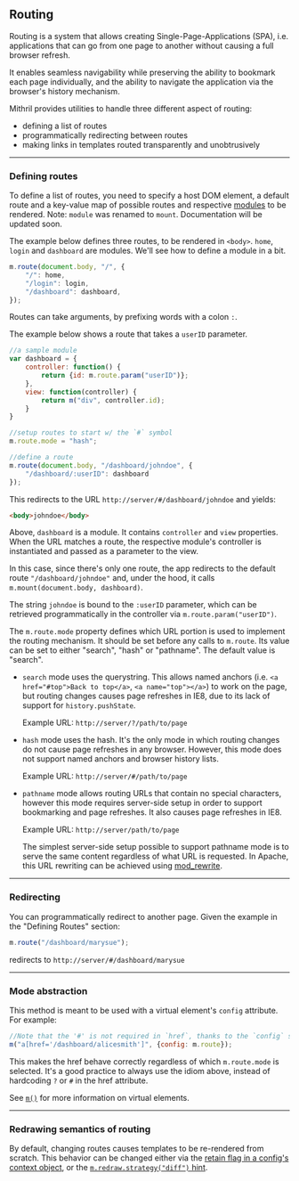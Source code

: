 ## Routing

Routing is a system that allows creating Single-Page-Applications (SPA), i.e. applications that can go from one page to another without causing a full browser refresh.

It enables seamless navigability while preserving the ability to bookmark each page individually, and the ability to navigate the application via the browser's history mechanism.

Mithril provides utilities to handle three different aspect of routing:

-	defining a list of routes
-	programmatically redirecting between routes
-	making links in templates routed transparently and unobtrusively

---

### Defining routes

To define a list of routes, you need to specify a host DOM element, a default route and a key-value map of possible routes and respective [modules](mithril.mount.md) to be rendered. Note: `module` was renamed to `mount`. Documentation will be updated soon.

The example below defines three routes, to be rendered in `<body>`. `home`, `login` and `dashboard` are modules. We'll see how to define a module in a bit.

```javascript
m.route(document.body, "/", {
	"/": home,
	"/login": login,
	"/dashboard": dashboard,
});
```

Routes can take arguments, by prefixing words with a colon `:`.

The example below shows a route that takes a `userID` parameter.

```javascript
//a sample module
var dashboard = {
	controller: function() {
		return {id: m.route.param("userID")};
	},
	view: function(controller) {
		return m("div", controller.id);
	}
}

//setup routes to start w/ the `#` symbol
m.route.mode = "hash";

//define a route
m.route(document.body, "/dashboard/johndoe", {
	"/dashboard/:userID": dashboard
});
```

This redirects to the URL `http://server/#/dashboard/johndoe` and yields:

```html
<body>johndoe</body>
```

Above, `dashboard` is a module. It contains `controller` and `view` properties. When the URL matches a route, the respective module's controller is instantiated and passed as a parameter to the view.

In this case, since there's only one route, the app redirects to the default route `"/dashboard/johndoe"` and, under the hood, it calls `m.mount(document.body, dashboard)`.

The string `johndoe` is bound to the `:userID` parameter, which can be retrieved programmatically in the controller via `m.route.param("userID")`.

The `m.route.mode` property defines which URL portion is used to implement the routing mechanism. It should be set before any calls to `m.route`.  Its value can be set to either "search", "hash" or "pathname". The default value is "search".

-	`search` mode uses the querystring. This allows named anchors (i.e. `<a href="#top">Back to top</a>`, `<a name="top"></a>`) to work on the page, but routing changes causes page refreshes in IE8, due to its lack of support for `history.pushState`.

	Example URL: `http://server/?/path/to/page`

-	`hash` mode uses the hash. It's the only mode in which routing changes do not cause page refreshes in any browser. However, this mode does not support named anchors and browser history lists.

	Example URL: `http://server/#/path/to/page`

-	`pathname` mode allows routing URLs that contain no special characters, however this mode requires server-side setup in order to support bookmarking and page refreshes. It also causes page refreshes in IE8.
	
	Example URL: `http://server/path/to/page`

	The simplest server-side setup possible to support pathname mode is to serve the same content regardless of what URL is requested. In Apache, this URL rewriting can be achieved using [mod_rewrite](https://httpd.apache.org/docs/current/mod/mod_rewrite.html).


---

### Redirecting

You can programmatically redirect to another page. Given the example in the "Defining Routes" section:

```javascript
m.route("/dashboard/marysue");
```

redirects to `http://server/#/dashboard/marysue`

---

### Mode abstraction

This method is meant to be used with a virtual element's `config` attribute. For example:

```javascript
//Note that the '#' is not required in `href`, thanks to the `config` setting.
m("a[href='/dashboard/alicesmith']", {config: m.route});
```

This makes the href behave correctly regardless of which `m.route.mode` is selected. It's a good practice to always use the idiom above, instead of hardcoding `?` or `#` in the href attribute.

See [`m()`](mithril.md) for more information on virtual elements.

---

### Redrawing semantics of routing

By default, changing routes causes templates to be re-rendered from scratch. This behavior can be changed either via the [retain flag in a config's context object](mithril.md#persisting-dom-elements-across-route-changes), or the [`m.redraw.strategy("diff")` hint](mithril.redraw.md#changing-redraw-strategy).
